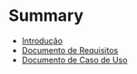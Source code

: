 # Summary

* [Introdução](README.md)
* [Documento de Requisitos](Capitulo1.md)
* [Documento de Caso de Uso](Capitulo2.md)

